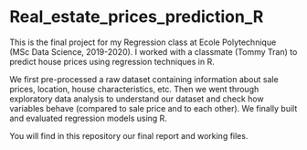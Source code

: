 # Real_estate_prices_prediction_R

This is the final project for my Regression class at Ecole Polytechnique (MSc Data Science, 2019-2020).
I worked with a classmate (Tommy Tran) to predict house prices using regression techniques in R.

We first pre-processed a raw dataset containing information about sale prices, location, house characteristics, etc. 
Then we went through exploratory data analysis to understand our dataset and check how variables behave (compared to sale price and to each other).
We finally built and evaluated regression models using R.

You will find in this repository our final report and working files.
